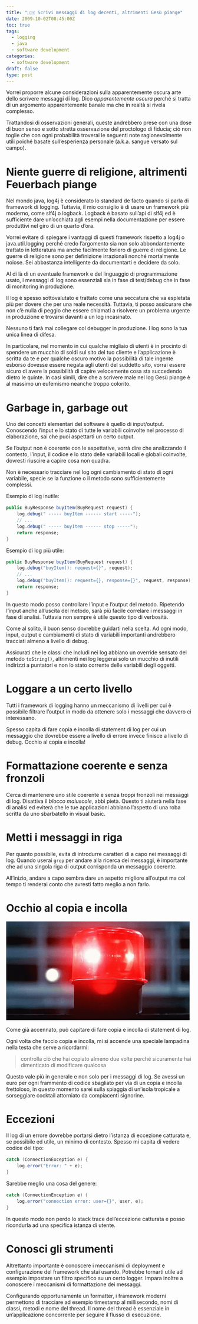 ```yaml
---
title: "🇮🇹 Scrivi messaggi di log decenti, altrimenti Gesù piange"
date: 2009-10-02T08:45:00Z
toc: true
tags:
  - logging
  - java
  - software development
categories:
  - software development
draft: false
type: post
---
```


Vorrei proporre alcune considerazioni sulla apparentemente oscura arte dello
scrivere messaggi di log. Dico _apparentemente oscura_ perché si tratta di un
argomento apparentemente banale ma che in realtà si rivela complesso.

Trattandosi di osservazioni generali, queste andrebbero prese con una dose di
buon senso e sotto stretta osservazione del proctologo di fiducia; ciò non
toglie che con ogni probabilità troverai le seguenti note ragionevolmente utili
poiché basate sull’esperienza personale (a.k.a. sangue versato sul campo).

# Niente guerre di religione, altrimenti Feuerbach piange

Nel mondo java, log4j è considerato lo standard de facto quando si parla di
framework di logging. Tuttavia, il mio consiglio è di usare un framework più
moderno, come slf4j o logback. Logback è basato sull’api di slf4j ed è
sufficiente dare un’occhiata agli esempi nella documentazione per essere
produttivi nel giro di un quarto d’ora.

Vorrei evitare di spiegare i vantaggi di questi framework rispetto a log4j o
java.util.logging perché credo l’argomento sia non solo abbondantemente trattato
in letteratura ma anche facilmente foriero di guerre di religione. Le guerre di
religione sono per definizione irrazionali nonché mortalmente noiose. Sei
abbastanza intelligente da documentarti e decidere da solo.

Al di là di un eventuale framework e del linguaggio di programmazione usato, i
messaggi di log sono essenziali sia in fase di test/debug che in fase di
monitoring in produzione.

Il log è spesso sottovalutato e trattato come una seccatura che va espletata più
per dovere che per una reale necessità. Tuttavia, ti posso assicurare che non
c’è nulla di peggio che essere chiamati a risolvere un problema urgente in
produzione e trovarsi davanti a un log incasinato.

Nessuno ti farà mai collegare col debugger in produzione. I log sono la tua
unica linea di difesa.

In particolare, nel momento in cui qualche migliaio di utenti è in procinto di
spendere un mucchio di soldi sul sito del tuo cliente e l’applicazione è scritta
da te e per qualche oscuro motivo la possibilità di tale ingente esborso dovesse
essere negata agli utenti del suddetto sito, vorrai essere sicuro di avere la
possibilità di capire velocemente cosa sta succedendo dietro le quinte. In casi
simili, dire che a scrivere male nel log Gesù piange è al massimo un eufemismo
neanche troppo colorito.

# Garbage in, garbage out

Uno dei concetti elementari del software è quello di input/output. Conoscendo
l’input e lo stato di tutte le variabili coinvolte nel processo di elaborazione,
sai che puoi aspettarti un certo output.

Se l’output non è coerente con le aspettative, vorrà dire che analizzando il
contesto, l’input, il codice e lo stato delle variabili locali e globali
coinvolte, dovresti riuscire a capire cosa non quadra.

Non è necessario tracciare nel log ogni cambiamento di stato di ogni variabile,
specie se la funzione o il metodo sono sufficientemente complessi.

Esempio di log inutile:

```java
public BuyResponse buyItem(BuyRequest request) {
    log.debug(" ----- buyItem ------ start -----");
    // ...
    log.debug(" ----- buyItem ------ stop -----");
    return response;
}
```

Esempio di log più utile:

```java
public BuyResponse buyItem(BuyRequest request) {
    log.debug("buyItem(): request={}", request);
    // ...
    log.debug("buyItem(): request={}, response={}", request, response);
    return response;
}
```

In questo modo posso controllare l’input e l’output del metodo. Ripetendo
l’input anche all’uscita del metodo, sarà più facile correlare i messaggi in
fase di analisi. Tuttavia non sempre è utile questo tipo di verbosità.

Come al solito, il buon senso dovrebbe guidarti nella scelta. Ad ogni modo,
input, output e cambiamenti di stato di variabili importanti andrebbero
tracciati almeno a livello di debug.

Assicurati che le classi che includi nei log abbiano un override sensato del
metodo `toString()`, altrimenti nei log leggerai solo un mucchio di inutili
indirizzi a puntatori e non lo stato corrente delle variabili degli oggetti.

# Loggare a un certo livello

Tutti i framework di logging hanno un meccanismo di livelli per cui è possibile
filtrare l’output in modo da ottenere solo i messaggi che davvero ci
interessano.

Spesso capita di fare copia e incolla di statement di log per cui un messaggio
che dovrebbe essere a livello di errore invece finisce a livello di debug.
Occhio al copia e incolla!

# Formattazione coerente e senza fronzoli

Cerca di mantenere uno stile coerente e senza troppi fronzoli nei messaggi di
log. Disattiva il _blocco maiuscole_, abbi pietà. Questo ti aiuterà nella fase
di analisi ed eviterà che le tue applicazioni abbiano l’aspetto di una roba
scritta da uno sbarbatello in visual basic.

# Metti i messaggi in riga

Per quanto possibile, evita di introdurre caratteri di a capo nei messaggi di
log. Quando userai `grep` per andare alla ricerca dei messaggi, è importante che
ad una singola riga di output corrisponda un messaggio coerente.

All’inizio, andare a capo sembra dare un aspetto migliore all’output ma col
tempo ti renderai conto che avresti fatto meglio a non farlo.

# Occhio al copia e incolla

![Allarme rosso](/images/posts/blinking-alarm.gif)

Come già accennato, può capitare di fare copia e incolla di statement di log.

Ogni volta che faccio copia e incolla, mi si accende una speciale lampadina
nella testa che serve a ricordarmi:

> controlla ciò che hai copiato almeno due volte perché sicuramente hai
> dimenticato di modificare qualcosa

Questo vale più in generale e non solo per i messaggi di log. Se avessi un euro
per ogni frammento di codice sbagliato per via di un copia e incolla frettoloso,
in questo momento sarei sulla spiaggia di un’isola tropicale a sorseggiare
cocktail attorniato da compiacenti signorine.

# Eccezioni

Il log di un errore dovrebbe portarsi dietro l’istanza di eccezione catturata e,
se possibile ed utile, un minimo di contesto. Spesso mi capita di vedere codice
del tipo:

```java
catch (ConnectionException e) {
    log.error("Error: " + e);
}
```

Sarebbe meglio una cosa del genere:

```java
catch (ConnectionException e) {
    log.error("connection error: user={}", user, e);
}
```

In questo modo non perdo lo stack trace dell’eccezione catturata e posso
ricondurla ad una specifica istanza di utente.

# Conosci gli strumenti

Altrettanto importante è conoscere i meccanismi di deployment e configurazione
del framework che stai usando. Potrebbe tornarti utile ad esempio impostare un
filtro specifico su un certo logger. Impara inoltre a conoscere i meccanismi di
formattazione dei messaggi.

Configurando opportunamente un formatter, i framework moderni permettono di
tracciare ad esempio timestamp al millisecondo, nomi di classi, metodi e nome
del thread. Il nome del thread è essenziale in un’applicazione concorrente per
seguire il flusso di esecuzione.
